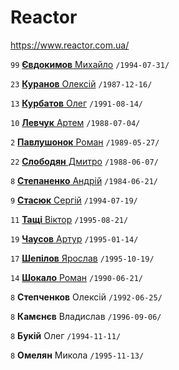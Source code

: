 # Reactor

https://www.reactor.com.ua/

`99` [**Євдокимов** Михайло](/players/yevdokymov.mykhailo.19940731.jpg) `/1994-07-31/`

`23` [**Куранов** Олексій](/players/kuranov.oleksii.19871216.jpg) `/1987-12-16/`

`13` [**Курбатов** Олег](/players/kurbatov.oleh.19910814.jpg) `/1991-08-14/`

`10` [**Левчук** Артем](/players/levchuk.artem.19880704.jpg) `/1988-07-04/`

`2` [**Павлушонок** Роман](/players/pavlushonok.roman.19890527.jpg) `/1989-05-27/`

`22` [**Слободян** Дмитро](/players/slobodian.dmytro.19880607.jpg) `/1988-06-07/`

`8` [**Степаненко** Андрій](/players/stepanenko.andrii.19840621.jpg) `/1984-06-21/`

`9` [**Стасюк** Сергій](/players/stasiuk.serhii.19940719.jpg) `/1994-07-19/`

`11` [**Тащі** Віктор](/players/tashchi_viktor.19950821.jpg) `/1995-08-21/`

`19` [**Чаусов** Артур](/players/chausov.artur.19950114.jpg) `/1995-01-14/`

`17` [**Шепілов** Ярослав](/players/shepilov.yaroslav.19951019.jpg) `/1995-10-19/`

`14` [**Шокало** Роман](/players/shokalo.roman.19900621.jpg) `/1990-06-21/`

`8` **Степченков** Олексій `/1992-06-25/`

`8` **Камєнєв** Владислав `/1996-09-06/`

`8` **Букій** Олег `/1994-11-11/`
 
`8` **Омелян** Микола `/1995-11-13/`